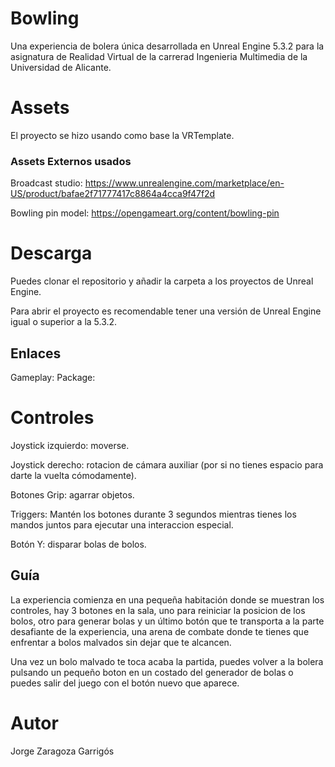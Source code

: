 # Bowling

Una experiencia de bolera única desarrollada en Unreal Engine 5.3.2 para la asignatura de Realidad Virtual de la carrerad Ingenieria Multimedia de la Universidad de Alicante.

# Assets
El proyecto se hizo usando como base la VRTemplate.

### Assets Externos usados
Broadcast studio: https://www.unrealengine.com/marketplace/en-US/product/bafae2f71777417c8864a4cca9f47f2d

Bowling pin model: https://opengameart.org/content/bowling-pin

# Descarga
Puedes clonar el repositorio y añadir la carpeta a los proyectos de Unreal Engine.

Para abrir el proyecto es recomendable tener una versión de Unreal Engine igual o superior a la 5.3.2.

## Enlaces
Gameplay:
Package:

# Controles
Joystick izquierdo: moverse.

Joystick derecho: rotacion de cámara auxiliar (por si no tienes espacio para darte la vuelta cómodamente).

Botones Grip: agarrar objetos.

Triggers: Mantén los botones durante 3 segundos mientras tienes los mandos juntos para ejecutar una interaccion especial.

Botón Y: disparar bolas de bolos.

## Guía
La experiencia comienza en una pequeña habitación donde se muestran los controles, hay 3 botones en la sala, uno para reiniciar la posicion de los bolos, otro para generar bolas  y un último botón que te transporta a la parte desafiante de la experiencia, una arena de combate donde te tienes que enfrentar a bolos malvados sin dejar que te alcancen.

Una vez un bolo malvado te toca acaba la partida, puedes volver a la bolera pulsando un pequeño boton en un costado del generador de bolas o puedes salir del juego con el botón nuevo que aparece.

# Autor
Jorge Zaragoza Garrigós
